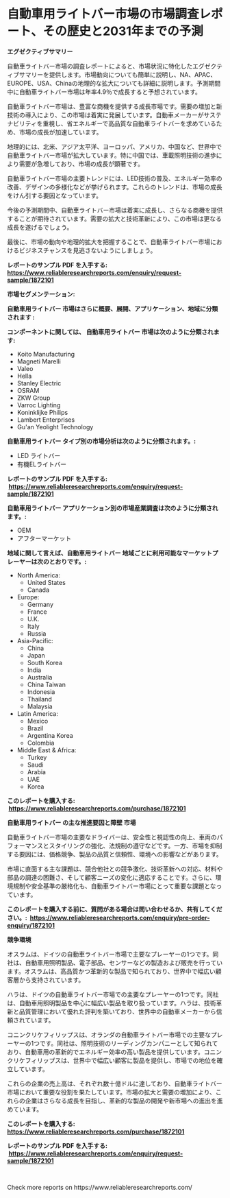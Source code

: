 <p><h1>自動車用ライトバー市場の市場調査レポート、その歴史と2031年までの予測</h1></p><p><strong>エグゼクティブサマリー</strong></p>
<p><p>自動車ライトバー市場の調査レポートによると、市場状況に特化したエグゼクティブサマリーを提供します。市場動向についても簡単に説明し、NA、APAC、EUROPE、USA、Chinaの地理的な拡大についても詳細に説明します。予測期間中に自動車ライトバー市場は年率4.9％で成長すると予想されています。</p><p>自動車ライトバー市場は、豊富な商機を提供する成長市場です。需要の増加と新技術の導入により、この市場は着実に発展しています。自動車メーカーがサステナビリティを重視し、省エネルギーで高品質な自動車ライトバーを求めているため、市場の成長が加速しています。</p><p>地理的には、北米、アジア太平洋、ヨーロッパ、アメリカ、中国など、世界中で自動車ライトバー市場が拡大しています。特に中国では、車載照明技術の進歩により需要が急増しており、市場の成長が顕著です。</p><p>自動車ライトバー市場の主要トレンドには、LED技術の普及、エネルギー効率の改善、デザインの多様化などが挙げられます。これらのトレンドは、市場の成長をけん引する要因となっています。</p><p>今後の予測期間中、自動車ライトバー市場は着実に成長し、さらなる商機を提供することが期待されています。需要の拡大と技術革新により、この市場は更なる成長を遂げるでしょう。</p><p>最後に、市場の動向や地理的拡大を把握することで、自動車ライトバー市場におけるビジネスチャンスを見逃さないようにしましょう。</p></p>
<p><strong>レポートのサンプル PDF を入手する: <a href="https://www.reliableresearchreports.com/enquiry/request-sample/1872101">https://www.reliableresearchreports.com/enquiry/request-sample/1872101</a></strong></p>
<p><strong>市場セグメンテーション:</strong></p>
<p><strong> 自動車用ライトバー 市場はさらに概要、展開、アプリケーション、地域に分類されます :</strong></p>
<p><strong>コンポーネントに関しては、 自動車用ライトバー 市場は次のように分類されます: &nbsp;</strong></p>
<p><ul><li>Koito Manufacturing</li><li>Magneti Marelli</li><li>Valeo</li><li>Hella</li><li>Stanley Electric</li><li>OSRAM</li><li>ZKW Group</li><li>Varroc Lighting</li><li>Koninklijke Philips</li><li>Lambert Enterprises</li><li>Gu'an Yeolight Technology</li></ul></p>
<p><strong> 自動車用ライトバー タイプ別の市場分析は次のように分類されます。:</strong></p>
<p><ul><li>LED ライトバー</li><li>有機ELライトバー</li></ul></p>
<p><strong>レポートのサンプル PDF を入手する: &nbsp;<a href="https://www.reliableresearchreports.com/enquiry/request-sample/1872101">https://www.reliableresearchreports.com/enquiry/request-sample/1872101</a></strong></p>
<p><strong> 自動車用ライトバー アプリケーション別の市場産業調査は次のように分類されます。:</strong></p>
<p><ul><li>OEM</li><li>アフターマーケット</li></ul></p>
<p><strong>地域に関して言えば、自動車用ライトバー 地域ごとに利用可能なマーケットプレーヤーは次のとおりです。:</strong></p>
<p><ul>
    <li>
        North America:
        <ul>
            <li>United States</li>
            <li>Canada</li>
        </ul>
    </li>
    <li>
        Europe:
        <ul>
            <li>Germany</li>
            <li>France</li>
            <li>U.K.</li>
            <li>Italy</li>
            <li>Russia</li>
        </ul>
    </li>
    <li>
        Asia-Pacific:
        <ul>
            <li>China</li>
            <li>Japan</li>
            <li>South Korea</li>
            <li>India</li>
            <li>Australia</li>
            <li>China Taiwan</li>
            <li>Indonesia</li>
            <li>Thailand</li>
            <li>Malaysia</li>
        </ul>
    </li>
    <li>
        Latin America:
        <ul>
            <li>Mexico</li>
            <li>Brazil</li>
            <li>Argentina Korea</li>
            <li>Colombia</li>
        </ul>
    </li>
    <li>
        Middle East & Africa:
        <ul>
            <li>Turkey</li>
            <li>Saudi</li>
            <li>Arabia</li>
            <li>UAE</li>
            <li>Korea</li>
        </ul>
    </li>
    </ul></p>
<p><strong>このレポートを購入する: &nbsp;<a href="https://www.reliableresearchreports.com/purchase/1872101">https://www.reliableresearchreports.com/purchase/1872101</a></strong></p>
<p><strong>自動車用ライトバー の主な推進要因と障壁 市場</strong></p>
<p><p>自動車ライトバー市場の主要なドライバーは、安全性と視認性の向上、車両のパフォーマンスとスタイリングの強化、法規制の遵守などです。一方、市場を抑制する要因には、価格競争、製品の品質と信頼性、環境への影響などがあります。</p><p>市場に直面する主な課題は、競合他社との競争激化、技術革新への対応、材料や部品の調達の困難さ、そして顧客ニーズの変化に適応することです。さらに、環境規制や安全基準の厳格化も、自動車ライトバー市場にとって重要な課題となっています。</p></p>
<p><strong>このレポートを購入する前に、質問がある場合は問い合わせるか、共有してください。:&nbsp; <a href="https://www.reliableresearchreports.com/enquiry/pre-order-enquiry/1872101">https://www.reliableresearchreports.com/enquiry/pre-order-enquiry/1872101</a></strong></p>
<p><strong>競争環境</strong></p>
<p><p>オスラムは、ドイツの自動車ライトバー市場で主要なプレーヤーの1つです。同社は、自動車用照明製品、電子部品、センサーなどの製造および販売を行っています。オスラムは、高品質かつ革新的な製品で知られており、世界中で幅広い顧客層から支持されています。</p><p>ハラは、ドイツの自動車ライトバー市場での主要なプレーヤーの1つです。同社は、自動車用照明製品を中心に幅広い製品を取り扱っています。ハラは、技術革新と品質管理において優れた評判を築いており、世界中の自動車メーカーから信頼されています。</p><p>コニンクリケフィリップスは、オランダの自動車ライトバー市場での主要なプレーヤーの1つです。同社は、照明技術のリーディングカンパニーとして知られており、自動車用の革新的でエネルギー効率の高い製品を提供しています。コニンクリケフィリップスは、世界中で幅広い顧客に製品を提供し、市場での地位を確立しています。</p><p>これらの企業の売上高は、それぞれ数十億ドルに達しており、自動車ライトバー市場において重要な役割を果たしています。市場の拡大と需要の増加により、これらの企業はさらなる成長を目指し、革新的な製品の開発や新市場への進出を進めています。</p></p>
<p><strong>このレポートを購入する: &nbsp; <a href="https://www.reliableresearchreports.com/purchase/1872101">https://www.reliableresearchreports.com/purchase/1872101</a></strong></p>
<p><strong>レポートのサンプル PDF を入手する: &nbsp;<a href="https://www.reliableresearchreports.com/enquiry/request-sample/1872101">https://www.reliableresearchreports.com/enquiry/request-sample/1872101</a></strong><strong></strong></p>
<p>&nbsp;</p>
<p>Check more reports on https://www.reliableresearchreports.com/</p>